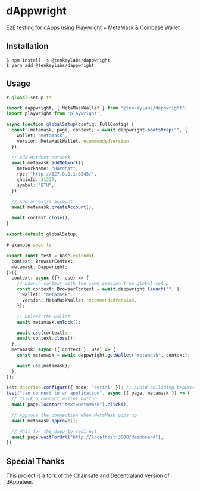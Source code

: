 # dAppwright

E2E testing for dApps using Playwright + MetaMask & Coinbase Wallet

## Installation

```
$ npm install -s @tenkeylabs/dappwright
$ yarn add @tenkeylabs/dappwright
```

## Usage

```typescript
# global-setup.ts

import dappwright, { MetaMaskWallet } from "@tenkeylabs/dappwright";
import playwright from 'playwright';

async function globalSetup(config: FullConfig) {
  const [metamask, page, context] = await dappwright.bootstrap("", {
    wallet: "metamask",
    version: MetaMaskWallet.recommendedVersion,
  });

  // Add Hardhet network
  await metamask.addNetwork({
    networkName: "Hardhat",
    rpc: "http://127.0.0.1:8545/",
    chainId: 31337,
    symbol: "ETH",
  });

  // Add an extra account
  await metamask.createAccount();

  await context.close();
}

export default globalSetup;
```

```typescript
# example.spec.ts

export const test = base.extend<{
  context: BrowserContext;
  metamask: Dappwright;
}>({
  context: async ({}, use) => {
    // Launch context with the same session from global-setup
    const context: BrowserContext = await dappwright.launch("", {
      wallet: "metamask",
      version: MetaMaskWallet.recommendedVersion,
    });

    // Unlock the wallet
    await metamask.unlock();

    await use(context);
    await context.close();
  },
  metamask: async ({ context }, use) => {
    const metamask = await dappwright.getWallet("metamask", context);

    await use(metamask);
  },
});

test.describe.configure({ mode: "serial" }); // Avoid colliding browser sessions
test("can connect to an application", async ({ page, metamask }) => {
  // Click a connect wallet button
  await page.locator("text=MetaMask").click();

  // Approve the connection when MetaMask pops up
  await metamask.approve();

  // Wait for the dapp to redirect
  await page.waitForUrl("http://localhost:3000/dashboard");
})
```

## Special Thanks

This project is a fork of the [Chainsafe](https://github.com/chainsafe/dappeteer) and [Decentraland](https://github.com/decentraland/dappeteer) version of dAppeteer.
